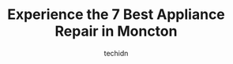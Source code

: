 ---
layout: ampstory
image: https://i0.wp.com/www.auto.or.id/wp-content/uploads/2023/06/og-appliance-repair-0-moncton-1686326944.jpeg?resize=640,853
author: techidn
featured: false
description: Moncton, New Brunswick, Canada is a haven for Appliance Repair enthusiasts, boasting an impressive array of 7 top-notch establishments. Whether youre a seasoned connoisseur or simply curiou
title: Experience the 7 Best Appliance Repair in Moncton
cover:
   title: Experience the 7 Best Appliance Repair in Moncton
   subtitle: AUTO.OR.ID
   background: https://www.auto.or.id/wp-content/uploads/2023/06/og-appliance-repair-0-moncton-1686326944.jpeg

pages: 
 - layout: thirds
   top: <h1>#1 Alphas Appliance Solutions</h1>
   bottom: "<p>I had the pleasure of dealing with Roland this week in buying a new refrigerator. He very well may be the best salesperson I have ever met, and an absolute gem of a guy. </p>"
   background: https://www.auto.or.id/wp-content/uploads/2023/06/og-appliance-repair-1-moncton-1686326946.jpeg
   backgroundblur: true
 - layout: thirds
   top: <h1>#2 Ermen Plumbing & Heating Ltd</h1>
   bottom: "<p>335 Millennium Blvd, Moncton, NB E1E 2G7, Canada</p>"
   background: https://www.auto.or.id/wp-content/uploads/2023/06/og-appliance-repair-2-moncton-1686326946.jpeg
   cta:
      link: https://www.auto.or.id/experience-the-7-best-appliance-repair-in-moncton/
      text: Experience the 7 Best Appliance Repair in Moncton
 - layout: thirds
   top: <h1>#3 Same Day Appliance Service</h1>
   bottom: "<p>26 Tower St, Dieppe, NB E1A 2G6, Canada</p>"
   background: https://images.unsplash.com/photo-1639664148649-3c0fa2ee24b0?ixlib=rb-4.0.3&ixid=MnwxMjA3fDB8MHxwaG90by1wYWdlfHx8fGVufDB8fHx8&auto=format&fit=crop&w=640&h=853&q=80
   cta:
      link: https://www.auto.or.id/experience-the-7-best-appliance-repair-in-moncton/
      text: Experience the 7 Best Appliance Repair in Moncton
 - layout: thirds
   top: <h1>#4 Midbec Ltée</h1>
   bottom: "<p>803 Mountain Rd, Moncton, NB E1C 2R5, Canada</p>"
   background: https://images.unsplash.com/photo-1511919884226-fd3cad34687c?ixlib=rb-4.0.3&ixid=MnwxMjA3fDB8MHxwaG90by1wYWdlfHx8fGVufDB8fHx8&auto=format&fit=crop&w=640&h=853&q=80
   cta:
      link: https://www.auto.or.id/experience-the-7-best-appliance-repair-in-moncton/
      text: Experience the 7 Best Appliance Repair in Moncton
 - layout: thirds
   top: <h1>#5 Dans Appliance Services</h1>
   bottom: "<p>107 Chateau Dr, Moncton, NB E1G 0K8, Canada</p>"
   background: https://images.unsplash.com/photo-1513219872556-78665cfff8bb?ixlib=rb-4.0.3&ixid=MnwxMjA3fDB8MHxwaG90by1wYWdlfHx8fGVufDB8fHx8&auto=format&fit=crop&w=640&h=853&q=80
   cta:
      link: https://www.auto.or.id/experience-the-7-best-appliance-repair-in-moncton/
      text: Experience the 7 Best Appliance Repair in Moncton
 - layout: thirds
   top: <h1>#6 Legacy Gas Works Inc.</h1>
   bottom: "<p>270 Baig Blvd Unit A6, Moncton, NB E1E 1C8, Canada</p>"
   background: https://images.unsplash.com/photo-1630381933629-1ea495aab22d?ixlib=rb-4.0.3&ixid=MnwxMjA3fDB8MHxwaG90by1wYWdlfHx8fGVufDB8fHx8&auto=format&fit=crop&w=640&h=853&q=80
   cta:
      link: https://www.auto.or.id/experience-the-7-best-appliance-repair-in-moncton/
      text: Experience the 7 Best Appliance Repair in Moncton
 - layout: thirds
   top: <h1>#7 OG Appliance Repair</h1>
   bottom: "<p>824 Champlain St, Dieppe, NB E1A 1P7, Canada</p>"
   background: https://images.unsplash.com/photo-1597220669155-4a3e59232dc9?ixlib=rb-4.0.3&ixid=MnwxMjA3fDB8MHxwaG90by1wYWdlfHx8fGVufDB8fHx8&auto=format&fit=crop&w=640&h=853&q=80
   cta:
      link: https://www.auto.or.id/experience-the-7-best-appliance-repair-in-moncton/
      text: Experience the 7 Best Appliance Repair in Moncton
 - layout: thirds
   middle: Continue reading...
   background: https://images.unsplash.com/photo-1621772991673-de61ffe34408?ixlib=rb-4.0.3&ixid=MnwxMjA3fDB8MHxwaG90by1wYWdlfHx8fGVufDB8fHx8&auto=format&fit=crop&w=640&h=853&q=80
   cta:
      link: https://www.auto.or.id/experience-the-7-best-appliance-repair-in-moncton/
      text: Experience the 7 Best Appliance Repair in Moncton

---